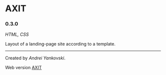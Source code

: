 # AXIT

### 0.3.0

*HTML, CSS*

Layout of a landing-page site according to a template.

---

Created by *Andrei Yankovski*.

Web version [AXIT](https://tangerine-salmiakki-bb76ce.netlify.app/)
